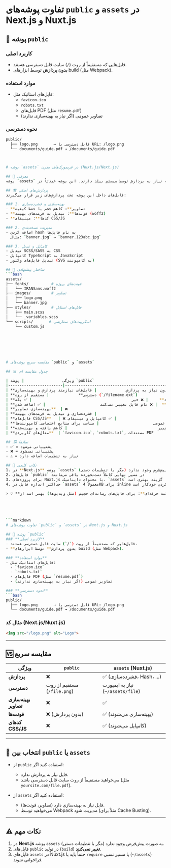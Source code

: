 # تفاوت پوشه‌های `public` و `assets` در Next.js و Nuxt.js

## 📁 پوشه `public`
### **کاربرد اصلی**
- فایل‌هایی که مستقیماً از روت (`/`) سایت قابل دسترسی هستند.
- **بدون پردازش** توسط ابزارهای build (مثل Webpack).

### **موارد استفاده**
- فایل‌های استاتیک مثل:
  - `favicon.ico`
  - `robots.txt`
  - فایل‌های PDF (مثل `resume.pdf`)
  - تصاویر عمومی (اگر نیاز به بهینه‌سازی ندارند)

### **نحوه دسترسی**
```bash
public/
  ├── logo.png       → قابل دسترسی با URL: /logo.png
  └── documents/guide.pdf → /documents/guide.pdf



# پوشه `assets` در فریمورک‌های مدرن (Nuxt.js/Next.js)

## 📌 معرفی
پوشه `assets` مخصوص ذخیره‌سازی فایل‌های استاتیکی است که نیاز به پردازش توسط سیستم بیلد دارند. این پوشه عمدتاً در Nuxt.js به صورت پیش‌فرض وجود دارد و در Next.js نیاز به تنظیمات اضافه دارد.

## 🛠️ پردازش‌های اصلی
فایل‌های داخل این پوشه تحت پردازش‌های زیر قرار می‌گیرند:

### 1. بهینه‌سازی و فشرده‌سازی
- **تصاویر**: کاهش حجم با حفظ کیفیت
- **فونت‌ها**: تبدیل به فرمت‌های بهینه (woff2)
- **کدها**: مینیفای CSS/JS

### 2. مدیریت نسخه‌بندی
- اضافه کردن hash به نام فایل‌ها  
  مثال: `banner.jpg` → `banner.123abc.jpg`

### 3. کامپایل و تبدیل
- تبدیل SCSS/SASS به CSS
- کامپایل TypeScript به JavaScript
- تبدیل فایل‌های وکتور (SVG به کامپوننت)

## 📂 ساختار پیشنهادی
```bash
assets/
├── fonts/          # فونت‌های پروژه
│   └── IRANSans.woff2
├── images/         # تصاویر
│   ├── logo.png
│   └── banner.jpg
├── styles/         # فایل‌های استایل
│   ├── main.scss
│   └── _variables.scss
└── scripts/       # اسکریپت‌های سفارشی
    └── custom.js







# مقایسه سریع پوشه‌های `public` و `assets`

## 📊 جدول مقایسه ای

| ویژگی                 | پوشه `public`                                      | پوشه `assets` (Nuxt.js)                          |
|------------------------|---------------------------------------------------|-------------------------------------------------|
| **هدف اصلی**           | فایل‌های استاتیک بدون نیاز به پردازش             | فایل‌های نیازمند پردازش و بهینه‌سازی            |
| **دسترسی**             | مستقیم از روت (`/filename.ext`)                  | نیاز به ایمپورت (`~/assets/path/file.ext`)      |
| **پردازش در بیلد**     | ❌ خیر                                            | ✅ بله (فشرده‌سازی، hash، تبدیل فرمت)           |
| **مدیریت نسخه‌بندی**  | ❌ نام فایل تغییر نمی‌کند                        | ✅ اضافه شدن hash به نام فایل                   |
| **بهینه‌سازی تصاویر**  | ❌                                                | ✅                                              |
| **فونت‌ها**            | بدون بهینه‌سازی                                   | فشرده‌سازی و تبدیل به فرمت‌های بهینه           |
| **فایل‌های CSS/JS**   | ❌ بدون پردازش                                    | ✅ کامپایل و مینیفای                           |
| **سازماندهی پروژه**    | مناسب برای فایل‌های عمومی                        | مناسب برای منابع اختصاصی کامپوننت‌ها           |
| **حجم فایل‌های خروجی**| بدون تغییر                                        | کاهش یافته و بهینه‌شده                         |
| **مثال‌های کاربردی**  | `favicon.ico`, `robots.txt`, مستندات PDF         | تصاویر کامپوننت‌ها، فونت‌های سفارشی، استایل‌ها |

## 🎘 نمادها
- ✅ = پشتیبانی می‌شود
- ❌ = پشتیبانی نمی‌شود
- ⚠️ = نیاز به تنظیمات اضافه دارد

## 📌 نکات کلیدی
1. در **Next.js** پوشه `assets` به صورت پیش‌فرض وجود ندارد (مگر با تنظیمات دستی)
2. فایل‌های `public` در مسیر نهایی کاملاً دست‌نخورده باقی می‌مانند
3. برای پروژه‌های Nuxt.js با محتوای داینامیک، `assets` گزینه بهتری است
4. حداکثر اندازه فایل در `assets` معمولاً 4KB برای inline کردن خودکار است

> 💡 **نکته حرفه‌ای**: برای فایل‌های رسانه‌ای حجیم (مثل ویدیوها) بهتر است از CDN یا پوشه `static` (در برخی فریمورک‌ها) استفاده کنید.





```markdown
# تفاوت پوشه‌های `public` و `assets` در Next.js و Nuxt.js

## 📁 پوشه `public`
### **کاربرد اصلی**
- فایل‌هایی که مستقیماً از روت (`/`) سایت قابل دسترسی هستند.
- **بدون پردازش** توسط ابزارهای build (مثل Webpack).

### **موارد استفاده**
- فایل‌های استاتیک مثل:
  - `favicon.ico`
  - `robots.txt`
  - فایل‌های PDF (مثل `resume.pdf`)
  - تصاویر عمومی (اگر نیاز به بهینه‌سازی ندارند)

### **نحوه دسترسی**
```bash
public/
  ├── logo.png       → قابل دسترسی با URL: /logo.png
  └── documents/guide.pdf → /documents/guide.pdf
```

### **مثال کد (Next.js/Nuxt.js)**
```html
<img src="/logo.png" alt="Logo">
```


---

## 🆚 مقایسه سریع

| ویژگی               | `public`                     | `assets` (Nuxt.js)           |
|----------------------|-----------------------------|-----------------------------|
| **پردازش**          | ❌                          | ✅ (فشرده‌سازی، Hash، ...)  |
| **دسترسی**          | مستقیم از روت (`/file.png`) | نیاز به ایمپورت (`~/assets/file`) |
| **بهینه‌سازی تصاویر** | ❌                          | ✅                          |
| **فونت‌ها**         | ❌ (بدون پردازش)            | ✅ (بهینه‌سازی می‌شوند)      |
| **کدهای CSS/JS**    | ❌                          | ✅ (کامپایل می‌شوند)         |

---

## 🎯 انتخاب بین `public` یا `assets`
- از `public` استفاده کنید اگر:
  - فایل نیاز به پردازش ندارد.
  - می‌خواهید مستقیماً از روت سایت قابل دسترسی باشد (مثل `yoursite.com/file.pdf`).

- از `assets` استفاده کنید اگر:
  - فایل نیاز به بهینه‌سازی دارد (تصاویر، فونت‌ها).
  - می‌خواهید توسط Webpack مدیریت شود (مثلاً برای Cache Busting).

---

## ⚠️ نکات مهم
1. در **Next.js** پوشه `assets` به صورت پیش‌فرض وجود ندارد (مگر با تنظیمات دستی).
2. فایل‌های `public` در تولید (`build`) **تغییر نمی‌کنند**.
3. فایل‌های `assets` در Nuxt.js حتماً باید با `require` یا مسیر نسبی (`~/assets`) فراخوانی شوند.
```
